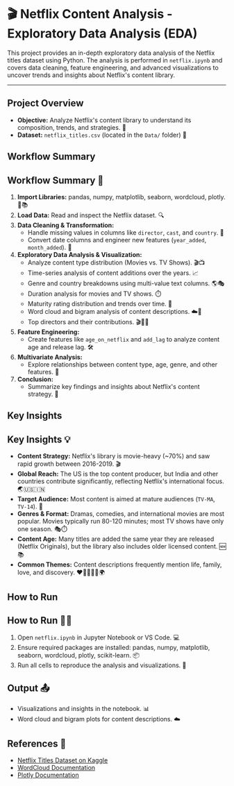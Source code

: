 # 🎬 Netflix Content Analysis - Exploratory Data Analysis (EDA)

This project provides an in-depth exploratory data analysis of the Netflix titles dataset using Python. The analysis is performed in `netflix.ipynb` and covers data cleaning, feature engineering, and advanced visualizations to uncover trends and insights about Netflix's content library.

---

## Project Overview
- **Objective:** Analyze Netflix's content library to understand its composition, trends, and strategies. 🎯
- **Dataset:** `netflix_titles.csv` (located in the `Data/` folder) 📁

## Workflow Summary
## Workflow Summary 🚀
1. **Import Libraries:** pandas, numpy, matplotlib, seaborn, wordcloud, plotly. 🐍📚
2. **Load Data:** Read and inspect the Netflix dataset. 🔍
3. **Data Cleaning & Transformation:**
	- Handle missing values in columns like `director`, `cast`, and `country`. 🧹
	- Convert date columns and engineer new features (`year_added`, `month_added`). 📅
4. **Exploratory Data Analysis & Visualization:**
	- Analyze content type distribution (Movies vs. TV Shows). 🎬📺
	- Time-series analysis of content additions over the years. 📈
	- Genre and country breakdowns using multi-value text columns. 🌎🎭
	- Duration analysis for movies and TV shows. ⏱️
	- Maturity rating distribution and trends over time. 🔞
	- Word cloud and bigram analysis of content descriptions. ☁️📝
	- Top directors and their contributions. 🎬👨‍💼
5. **Feature Engineering:**
	- Create features like `age_on_netflix` and `add_lag` to analyze content age and release lag. 🛠️
6. **Multivariate Analysis:**
	- Explore relationships between content type, age, genre, and other features. 🔗
7. **Conclusion:**
	- Summarize key findings and insights about Netflix's content strategy. 🏁

## Key Insights
## Key Insights 💡
- **Content Strategy:** Netflix's library is movie-heavy (~70%) and saw rapid growth between 2016-2019. 🎬
- **Global Reach:** The US is the top content producer, but India and other countries contribute significantly, reflecting Netflix's international focus. 🌏🇺🇸🇮🇳
- **Target Audience:** Most content is aimed at mature audiences (`TV-MA`, `TV-14`). 🔞
- **Genres & Format:** Dramas, comedies, and international movies are most popular. Movies typically run 80-120 minutes; most TV shows have only one season. 🎭⏱️
- **Content Age:** Many titles are added the same year they are released (Netflix Originals), but the library also includes older licensed content. 🆕📚
- **Common Themes:** Content descriptions frequently mention life, family, love, and discovery. ❤️👨‍👩‍👧‍👦🌍

## How to Run
## How to Run 🏃‍♂️
1. Open `netflix.ipynb` in Jupyter Notebook or VS Code. 💻
2. Ensure required packages are installed: pandas, numpy, matplotlib, seaborn, wordcloud, plotly, scikit-learn. 📦
3. Run all cells to reproduce the analysis and visualizations. 🔄

## Output 📤

- Visualizations and insights in the notebook. 📊
- Word cloud and bigram plots for content descriptions. ☁️

## References 🔗

- [Netflix Titles Dataset on Kaggle](https://www.kaggle.com/datasets/shivamb/netflix-shows)
- [WordCloud Documentation](https://github.com/amueller/word_cloud)
- [Plotly Documentation](https://plotly.com/python/)
